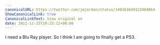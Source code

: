 ```yaml
---
canonicalURL: https://twitter.com/jmjordan/status/140163648122404864
ShowCanonicalLink: true
CanonicalLinkText: View original on
date: 2011-11-25T20:23:12+00:00
---
```

I need a Blu Ray player. So I think I am going to finally get a PS3.